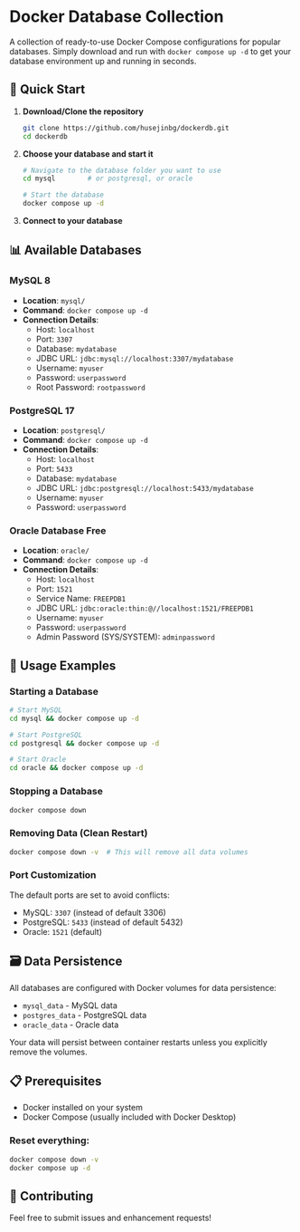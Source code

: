 # Docker Database Collection

A collection of ready-to-use Docker Compose configurations for popular databases. Simply download and run with `docker compose up -d` to get your database environment up and running in seconds.

## 🚀 Quick Start

1. **Download/Clone the repository**
   ```bash
   git clone https://github.com/husejinbg/dockerdb.git
   cd dockerdb
   ```

2. **Choose your database and start it**
   ```bash
   # Navigate to the database folder you want to use
   cd mysql        # or postgresql, or oracle
   
   # Start the database
   docker compose up -d
   ```

3. **Connect to your database**

## 📊 Available Databases

### MySQL 8
- **Location**: `mysql/`
- **Command**: `docker compose up -d`
- **Connection Details**:
  - Host: `localhost`
  - Port: `3307`
  - Database: `mydatabase`
  - JDBC URL: `jdbc:mysql://localhost:3307/mydatabase`
  - Username: `myuser`
  - Password: `userpassword`
  - Root Password: `rootpassword`

### PostgreSQL 17
- **Location**: `postgresql/`
- **Command**: `docker compose up -d`
- **Connection Details**:
  - Host: `localhost`
  - Port: `5433`
  - Database: `mydatabase`
  - JDBC URL: `jdbc:postgresql://localhost:5433/mydatabase`
  - Username: `myuser`
  - Password: `userpassword`

### Oracle Database Free
- **Location**: `oracle/`
- **Command**: `docker compose up -d`
- **Connection Details**:
  - Host: `localhost`
  - Port: `1521`
  - Service Name: `FREEPDB1`
  - JDBC URL: `jdbc:oracle:thin:@//localhost:1521/FREEPDB1`
  - Username: `myuser`
  - Password: `userpassword`
  - Admin Password (SYS/SYSTEM): `adminpassword`

## 🔧 Usage Examples

### Starting a Database
```bash
# Start MySQL
cd mysql && docker compose up -d

# Start PostgreSQL
cd postgresql && docker compose up -d

# Start Oracle
cd oracle && docker compose up -d
```

### Stopping a Database
```bash
docker compose down
```

### Removing Data (Clean Restart)
```bash
docker compose down -v  # This will remove all data volumes
```

### Port Customization
The default ports are set to avoid conflicts:
- MySQL: `3307` (instead of default 3306)
- PostgreSQL: `5433` (instead of default 5432)
- Oracle: `1521` (default)

## 🗃️ Data Persistence

All databases are configured with Docker volumes for data persistence:
- `mysql_data` - MySQL data
- `postgres_data` - PostgreSQL data
- `oracle_data` - Oracle data

Your data will persist between container restarts unless you explicitly remove the volumes.

## 📋 Prerequisites

- Docker installed on your system
- Docker Compose (usually included with Docker Desktop)

### Reset everything:
```bash
docker compose down -v
docker compose up -d
```

## 🤝 Contributing

Feel free to submit issues and enhancement requests!